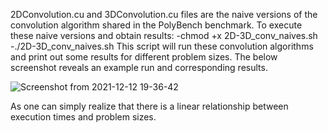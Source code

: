 2DConvolution.cu and 3DConvolution.cu files are the naive versions of the convolution algorithm shared in the PolyBench benchmark. 
To execute these naive versions and obtain results:
  -chmod +x 2D-3D_conv_naives.sh
  -./2D-3D_conv_naives.sh
This script will run these convolution algorithms and print out some results for different problem sizes. The below screenshot reveals an example run and corresponding results.

![Screenshot from 2021-12-12 19-36-42](https://user-images.githubusercontent.com/73446582/145721253-82aeb0f9-e1ac-436e-a6eb-c03c57c437b8.png)

As one can simply realize that there is a linear relationship between execution times and problem sizes. 
